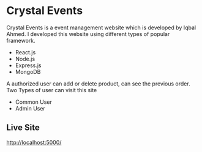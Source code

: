 
# Crystal Events
Crystal Events is a event management website which is developed by Iqbal Ahmed. I developed this website using different types of popular framework.

* React.js
* Node.js
* Express.js
* MongoDB

A authorized user can add or delete product, can see the previous order. 
Two Types of user can visit this site
* Common User
* Admin User

## Live Site
[http://localhost:5000/](http://localhost:5000/)
